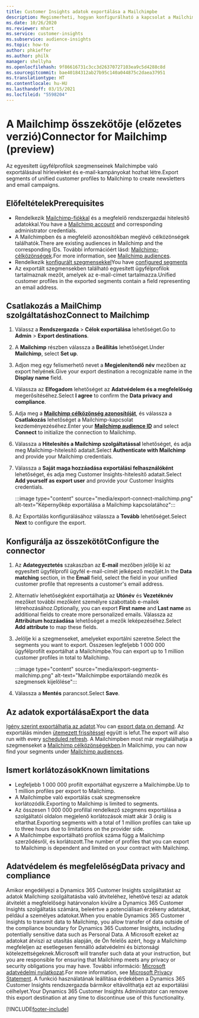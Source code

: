 ```yaml
---
title: Customer Insights adatok exportálása a Mailchimpbe
description: Megismerheti, hogyan konfigurálható a kapcsolat a Mailchimppel.
ms.date: 10/26/2020
ms.reviewer: mhart
ms.service: customer-insights
ms.subservice: audience-insights
ms.topic: how-to
author: phkieffer
ms.author: philk
manager: shellyha
ms.openlocfilehash: 9f86616731c3cc3d26370727103ea9c5d4288c8d
ms.sourcegitcommit: bae40184312ab27b95c140a044875c2daea37951
ms.translationtype: HT
ms.contentlocale: hu-HU
ms.lasthandoff: 03/15/2021
ms.locfileid: "5598204"
---
```

# <a name="connector-for-mailchimp-preview"></a><span data-ttu-id="617ca-103">A Mailchimp összekötője (előzetes verzió)</span><span class="sxs-lookup"><span data-stu-id="617ca-103">Connector for Mailchimp (preview)</span></span>

<span data-ttu-id="617ca-104">Az egyesített ügyfélprofilok szegmenseinek Mailchimpbe való exportálásával hírleveleket és e-mail-kampányokat hozhat létre.</span><span class="sxs-lookup"><span data-stu-id="617ca-104">Export segments of unified customer profiles to Mailchimp to create newsletters and email campaigns.</span></span>

## <a name="prerequisites"></a><span data-ttu-id="617ca-105">Előfeltételek</span><span class="sxs-lookup"><span data-stu-id="617ca-105">Prerequisites</span></span>

-   <span data-ttu-id="617ca-106">Rendelkezik [Mailchimp-fiókkal](https://mailchimp.com/) és a megfelelő rendszergazdai hitelesítő adatokkal.</span><span class="sxs-lookup"><span data-stu-id="617ca-106">You have a [Mailchimp account](https://mailchimp.com/) and corresponding administrator credentials.</span></span>
-   <span data-ttu-id="617ca-107">A Mailchimpben és a megfelelő azonosítókban meglévő célközönségek találhatók.</span><span class="sxs-lookup"><span data-stu-id="617ca-107">There are existing audiences in Mailchimp and the corresponding IDs.</span></span> <span data-ttu-id="617ca-108">További információért lásd: [Mailchimp-célközönségek](https://mailchimp.com/help/create-audience/).</span><span class="sxs-lookup"><span data-stu-id="617ca-108">For more information, see [Mailchimp audiences](https://mailchimp.com/help/create-audience/).</span></span>
-   <span data-ttu-id="617ca-109">Rendelkezik [konfigurált szegmensekkel](segments.md)</span><span class="sxs-lookup"><span data-stu-id="617ca-109">You have [configured segments](segments.md)</span></span>
-   <span data-ttu-id="617ca-110">Az exportált szegmensekben található egyesített ügyfélprofilok tartalmaznak mezőt, amelyek az e-mail-címet tartalmazza.</span><span class="sxs-lookup"><span data-stu-id="617ca-110">Unified customer profiles in the exported segments contain a field representing an email address.</span></span>

## <a name="connect-to-mailchimp"></a><span data-ttu-id="617ca-111">Csatlakozás a MailChimp szolgáltatáshoz</span><span class="sxs-lookup"><span data-stu-id="617ca-111">Connect to Mailchimp</span></span>

1. <span data-ttu-id="617ca-112">Válassz a **Rendszergazda** > **Célok exportálása** lehetőséget.</span><span class="sxs-lookup"><span data-stu-id="617ca-112">Go to **Admin** > **Export destinations**.</span></span>

1. <span data-ttu-id="617ca-113">A **Mailchimp** részben válassza a **Beállítás** lehetőséget.</span><span class="sxs-lookup"><span data-stu-id="617ca-113">Under **Mailchimp**, select **Set up**.</span></span>

1. <span data-ttu-id="617ca-114">Adjon meg egy felismerhető nevet a **Megjelenítendő név** mezőben az export helyének.</span><span class="sxs-lookup"><span data-stu-id="617ca-114">Give your export destination a recognizable name in the **Display name** field.</span></span>

1. <span data-ttu-id="617ca-115">Válassza az **Elfogadom** lehetőséget az **Adatvédelem és a megfelelőség** megerősítéséhez.</span><span class="sxs-lookup"><span data-stu-id="617ca-115">Select **I agree** to confirm the **Data privacy and compliance**.</span></span>

1. <span data-ttu-id="617ca-116">Adja meg a **[Mailchimp célközönség azonosítóját](https://mailchimp.com/help/find-audience-id/)**, és válassza a **Csatlakozás** lehetőséget a Mailchimp-kapcsolat kezdeményezéséhez.</span><span class="sxs-lookup"><span data-stu-id="617ca-116">Enter your **[Mailchimp audience ID](https://mailchimp.com/help/find-audience-id/)** and select **Connect** to initialize the connection to Mailchimp.</span></span>

1. <span data-ttu-id="617ca-117">Válassza a **Hitelesítés a Mailchimp szolgáltatással** lehetőséget, és adja meg Mailchimp-hitelesítő adatait.</span><span class="sxs-lookup"><span data-stu-id="617ca-117">Select **Authenticate with Mailchimp** and provide your Mailchimp credentials.</span></span>

1. <span data-ttu-id="617ca-118">Válassza a **Saját maga hozzáadása exportálási felhasználóként** lehetőséget, és adja meg Customer Insights-hitelesítő adatait.</span><span class="sxs-lookup"><span data-stu-id="617ca-118">Select **Add yourself as export user** and provide your Customer Insights credentials.</span></span>

   :::image type="content" source="media/export-connect-mailchimp.png" alt-text="Képernyőkép exportálása a Mailchimp kapcsolatához":::

1. <span data-ttu-id="617ca-120">Az Exportálás konfigurálásához válassza a **Tovább** lehetőséget.</span><span class="sxs-lookup"><span data-stu-id="617ca-120">Select **Next** to configure the export.</span></span>

## <a name="configure-the-connector"></a><span data-ttu-id="617ca-121">Konfigurálja az összekötőt</span><span class="sxs-lookup"><span data-stu-id="617ca-121">Configure the connector</span></span>

1. <span data-ttu-id="617ca-122">Az **Adategyeztetés** szakaszban az **E-mail** mezőben jelölje ki az egyesített ügyfélprofil ügyfél e-mail-címét jelképező mezőjét.</span><span class="sxs-lookup"><span data-stu-id="617ca-122">In the **Data matching** section, in the **Email** field, select the field in your unified customer profile that represents a customer's email address.</span></span> 

1. <span data-ttu-id="617ca-123">Alternatív lehetőségként exportálhatja az **Utónév** és **Vezetéknév** mezőket további mezőként személyre szabottabb e-mailek létrehozásához.</span><span class="sxs-lookup"><span data-stu-id="617ca-123">Optionally, you can export **First name** and **Last name** as additional fields to create more personalized emails.</span></span> <span data-ttu-id="617ca-124">Válassza az **Attribútum hozzáadása** lehetőséget a mezők leképezéséhez.</span><span class="sxs-lookup"><span data-stu-id="617ca-124">Select **Add attribute** to map these fields.</span></span>

1. <span data-ttu-id="617ca-125">Jelölje ki a szegmenseket, amelyeket exportálni szeretne.</span><span class="sxs-lookup"><span data-stu-id="617ca-125">Select the segments you want to export.</span></span> <span data-ttu-id="617ca-126">Összesen legfeljebb 1 000 000 ügyfélprofilt exportálhat a Mailchimpbe.</span><span class="sxs-lookup"><span data-stu-id="617ca-126">You can export up to 1 million customer profiles in total to Mailchimp.</span></span>

   :::image type="content" source="media/export-segments-mailchimp.png" alt-text="Mailchimpbe exportálandó mezők és szegmensek kijelölése":::

1. <span data-ttu-id="617ca-128">Válassza a **Mentés** parancsot.</span><span class="sxs-lookup"><span data-stu-id="617ca-128">Select **Save**.</span></span>

## <a name="export-the-data"></a><span data-ttu-id="617ca-129">Az adatok exportálása</span><span class="sxs-lookup"><span data-stu-id="617ca-129">Export the data</span></span>

<span data-ttu-id="617ca-130">[Igény szerint exportálhatja az adatot](export-destinations.md).</span><span class="sxs-lookup"><span data-stu-id="617ca-130">You can [export data on demand](export-destinations.md).</span></span> <span data-ttu-id="617ca-131">Az exportálás minden [ütemezett frissítéssel](system.md#schedule-tab) együtt is lefut.</span><span class="sxs-lookup"><span data-stu-id="617ca-131">The export will also run with every [scheduled refresh](system.md#schedule-tab).</span></span> <span data-ttu-id="617ca-132">A Mailchimpben most már megtalálhatja a szegmenseket a [Mailchimp célközönségekben](https://mailchimp.com/help/create-audience/).</span><span class="sxs-lookup"><span data-stu-id="617ca-132">In Mailchimp, you can now find your segments under [Mailchimp audiences](https://mailchimp.com/help/create-audience/).</span></span>

## <a name="known-limitations"></a><span data-ttu-id="617ca-133">Ismert korlátozások</span><span class="sxs-lookup"><span data-stu-id="617ca-133">Known limitations</span></span>

- <span data-ttu-id="617ca-134">Legfeljebb 1 000 000 profilt exportálhat egyszerre a Mailchimpbe.</span><span class="sxs-lookup"><span data-stu-id="617ca-134">Up to 1 million profiles per export to Mailchimp.</span></span>
- <span data-ttu-id="617ca-135">A Mailchimpbe való exportálás csak szegmensekre korlátozódik.</span><span class="sxs-lookup"><span data-stu-id="617ca-135">Exporting to Mailchimp is limited to segments.</span></span>
- <span data-ttu-id="617ca-136">Az összesen 1 000 000 profillal rendelkező szegmens exportálása a szolgáltatói oldalon megjelenő korlátozások miatt akár 3 óráig is eltarthat.</span><span class="sxs-lookup"><span data-stu-id="617ca-136">Exporting segments with a total of 1 million profiles can take up to three hours due to limitations on the provider side.</span></span> 
- <span data-ttu-id="617ca-137">A Mailchimpbe exportálható profilok száma függ a Mailchimp szerződésről, és korlátozott.</span><span class="sxs-lookup"><span data-stu-id="617ca-137">The number of profiles that you can export to Mailchimp is dependent and limited on your contract with Mailchimp.</span></span>

## <a name="data-privacy-and-compliance"></a><span data-ttu-id="617ca-138">Adatvédelem és megfelelőség</span><span class="sxs-lookup"><span data-stu-id="617ca-138">Data privacy and compliance</span></span>

<span data-ttu-id="617ca-139">Amikor engedélyezi a Dynamics 365 Customer Insights szolgáltatást az adatok Mailchimp szolgáltatásba való átviteléhez, lehetővé teszi az adatok átvitelét a megfelelőségi határvonalon kívülre a Dynamics 365 Customer Insights szolgáltatás számára, beleértve a potenciálisan érzékeny adatokat, például a személyes adatokat.</span><span class="sxs-lookup"><span data-stu-id="617ca-139">When you enable Dynamics 365 Customer Insights to transmit data to Mailchimp, you allow transfer of data outside of the compliance boundary for Dynamics 365 Customer Insights, including potentially sensitive data such as Personal Data.</span></span> <span data-ttu-id="617ca-140">A Microsoft ezeket az adatokat átviszi az utasítás alapján, de Ön felelős azért, hogy a Mailchimp megfeleljen az esetlegesen fennálló adatvédelmi és biztonsági kötelezettségeknek.</span><span class="sxs-lookup"><span data-stu-id="617ca-140">Microsoft will transfer such data at your instruction, but you are responsible for ensuring that Mailchimp meets any privacy or security obligations you may have.</span></span> <span data-ttu-id="617ca-141">További információ: [Microsoft adatvédelmi nyilatkozat](https://go.microsoft.com/fwlink/?linkid=396732).</span><span class="sxs-lookup"><span data-stu-id="617ca-141">For more information, see [Microsoft Privacy Statement](https://go.microsoft.com/fwlink/?linkid=396732).</span></span>
<span data-ttu-id="617ca-142">A funkció használatának leállítása érdekében a Dynamics 365 Customer Insights rendszergazda bármikor eltávolíthatja ezt az exportálási célhelyet.</span><span class="sxs-lookup"><span data-stu-id="617ca-142">Your Dynamics 365 Customer Insights Administrator can remove this export destination at any time to discontinue use of this functionality.</span></span>


[!INCLUDE[footer-include](../includes/footer-banner.md)]